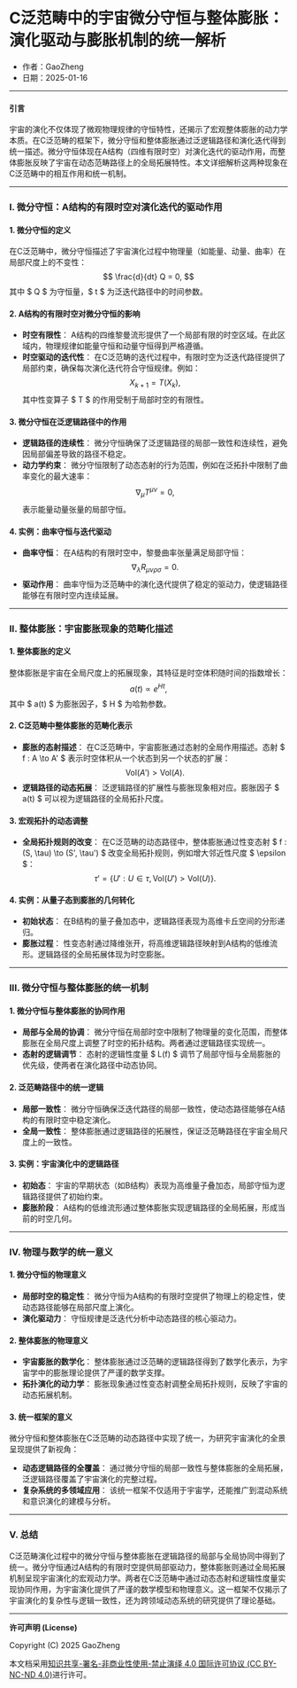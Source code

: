 # **C泛范畴中的宇宙微分守恒与整体膨胀：演化驱动与膨胀机制的统一解析**

- 作者：GaoZheng
- 日期：2025-01-16

---

#### **引言**

宇宙的演化不仅体现了微观物理规律的守恒特性，还揭示了宏观整体膨胀的动力学本质。在C泛范畴的框架下，微分守恒和整体膨胀通过泛逻辑路径和演化迭代得到统一描述。微分守恒体现在A结构（四维有限时空）对演化迭代的驱动作用，而整体膨胀反映了宇宙在动态范畴路径上的全局拓展特性。本文详细解析这两种现象在C泛范畴中的相互作用和统一机制。

---

### **I. 微分守恒：A结构的有限时空对演化迭代的驱动作用**

#### **1. 微分守恒的定义**
在C泛范畴中，微分守恒描述了宇宙演化过程中物理量（如能量、动量、曲率）在局部尺度上的不变性：
$$
\frac{d}{dt} Q = 0,
$$
其中 $ Q $ 为守恒量，$ t $ 为泛迭代路径中的时间参数。

#### **2. A结构的有限时空对微分守恒的影响**
- **时空有限性**：
  A结构的四维黎曼流形提供了一个局部有限的时空区域。在此区域内，物理规律如能量守恒和动量守恒得到严格遵循。
- **时空驱动的迭代性**：
  在C泛范畴的迭代过程中，有限时空为泛迭代路径提供了局部约束，确保每次演化迭代符合守恒规律。例如：
  $$
  X_{k+1} = T(X_k),
  $$
  其中性变算子 $ T $ 的作用受制于局部时空的有限性。

#### **3. 微分守恒在泛逻辑路径中的作用**
- **逻辑路径的连续性**：
  微分守恒确保了泛逻辑路径的局部一致性和连续性，避免因局部偏差导致的路径不稳定。
- **动力学约束**：
  微分守恒限制了动态态射的行为范围，例如在泛拓扑中限制了曲率变化的最大速率：
  $$
  \nabla_\mu T^{\mu\nu} = 0,
  $$
  表示能量动量张量的局部守恒。

#### **4. 实例：曲率守恒与迭代驱动**
- **曲率守恒**：
  在A结构的有限时空中，黎曼曲率张量满足局部守恒：
  $$
  \nabla_\lambda R_{\mu\nu\rho\sigma} = 0.
  $$
- **驱动作用**：
  曲率守恒为泛范畴中的演化迭代提供了稳定的驱动力，使逻辑路径能够在有限时空内连续延展。

---

### **II. 整体膨胀：宇宙膨胀现象的范畴化描述**

#### **1. 整体膨胀的定义**
整体膨胀是宇宙在全局尺度上的拓展现象，其特征是时空体积随时间的指数增长：
$$
a(t) \propto e^{Ht},
$$
其中 $ a(t) $ 为膨胀因子，$ H $ 为哈勃参数。

#### **2. C泛范畴中整体膨胀的范畴化表示**
- **膨胀的态射描述**：
  在C泛范畴中，宇宙膨胀通过态射的全局作用描述。态射 $ f : A \to A' $ 表示时空体积从一个状态到另一个状态的扩展：
  $$
  \text{Vol}(A') > \text{Vol}(A).
  $$
- **逻辑路径的动态拓展**：
  泛逻辑路径的扩展性与膨胀现象相对应。膨胀因子 $ a(t) $ 可以视为逻辑路径的全局拓扑尺度。

#### **3. 宏观拓扑的动态调整**
- **全局拓扑规则的改变**：
  在C泛范畴的动态路径中，整体膨胀通过性变态射 $ f : (S, \tau) \to (S', \tau') $ 改变全局拓扑规则，例如增大邻近性尺度 $ \epsilon $：
  $$
  \tau' = \{U' : U \in \tau, \text{Vol}(U') > \text{Vol}(U)\}.
  $$

#### **4. 实例：从量子态到膨胀的几何转化**
- **初始状态**：
  在B结构的量子叠加态中，逻辑路径表现为高维卡丘空间的分形递归。
- **膨胀过程**：
  性变态射通过降维张开，将高维逻辑路径映射到A结构的低维流形。逻辑路径的全局拓展体现为时空膨胀。

---

### **III. 微分守恒与整体膨胀的统一机制**

#### **1. 微分守恒与整体膨胀的协同作用**
- **局部与全局的协调**：
  微分守恒在局部时空中限制了物理量的变化范围，而整体膨胀在全局尺度上调整了时空的拓扑结构。两者通过逻辑路径实现统一。
- **态射的逻辑调节**：
  态射的逻辑性度量 $ L(f) $ 调节了局部守恒与全局膨胀的优先级，使两者在演化路径中动态协同。

#### **2. 泛范畴路径中的统一逻辑**
- **局部一致性**：
  微分守恒确保泛迭代路径的局部一致性，使动态路径能够在A结构的有限时空中稳定演化。
- **全局一致性**：
  整体膨胀通过逻辑路径的拓展性，保证泛范畴路径在宇宙全局尺度上的一致性。

#### **3. 实例：宇宙演化中的逻辑路径**
- **初始态**：
  宇宙的早期状态（如B结构）表现为高维量子叠加态，局部守恒为逻辑路径提供了初始约束。
- **膨胀阶段**：
  A结构的低维流形通过整体膨胀实现逻辑路径的全局拓展，形成当前的时空几何。

---

### **IV. 物理与数学的统一意义**

#### **1. 微分守恒的物理意义**
- **局部时空的稳定性**：
  微分守恒为A结构的有限时空提供了物理上的稳定性，使动态路径能够在局部尺度上演化。
- **演化驱动力**：
  守恒规律是泛迭代分析中动态路径的核心驱动力。

#### **2. 整体膨胀的物理意义**
- **宇宙膨胀的数学化**：
  整体膨胀通过泛范畴的逻辑路径得到了数学化表示，为宇宙学中的膨胀理论提供了严谨的数学支撑。
- **拓扑演化的动力学**：
  膨胀现象通过性变态射调整全局拓扑规则，反映了宇宙的动态拓展机制。

#### **3. 统一框架的意义**
微分守恒和整体膨胀在C泛范畴的动态路径中实现了统一，为研究宇宙演化的全景呈现提供了新视角：
- **动态逻辑路径的全覆盖**：
  通过微分守恒的局部一致性与整体膨胀的全局拓展，泛逻辑路径覆盖了宇宙演化的完整过程。
- **复杂系统的多领域应用**：
  该统一框架不仅适用于宇宙学，还能推广到混动系统和意识演化的建模与分析。

---

### **V. 总结**

C泛范畴演化过程中的微分守恒与整体膨胀在逻辑路径的局部与全局协同中得到了统一。微分守恒通过A结构的有限时空提供局部驱动力，整体膨胀则通过全局拓展机制呈现宇宙演化的宏观动力学。两者在C泛范畴中通过动态态射和逻辑性度量实现协同作用，为宇宙演化提供了严谨的数学模型和物理意义。这一框架不仅揭示了宇宙演化的复杂性与逻辑一致性，还为跨领域动态系统的研究提供了理论基础。

---

**许可声明 (License)**

Copyright (C) 2025 GaoZheng 

本文档采用[知识共享-署名-非商业性使用-禁止演绎 4.0 国际许可协议 (CC BY-NC-ND 4.0)](https://creativecommons.org/licenses/by-nc-nd/4.0/deed.zh-Hans)进行许可。
